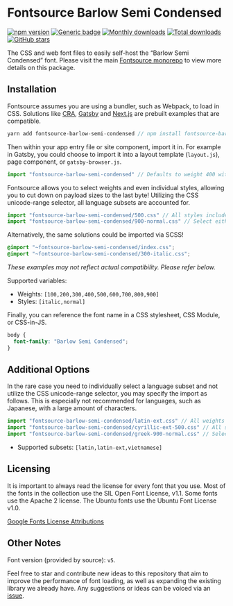 # Fontsource Barlow Semi Condensed

[![npm version](https://badge.fury.io/js/fontsource-barlow-semi-condensed.svg)](https://www.npmjs.com/package/fontsource-barlow-semi-condensed) [![Generic badge](https://img.shields.io/badge/fontsource-passing-brightgreen)](https://github.com/fontsource/fontsource) [![Monthly downloads](https://badgen.net/npm/dm/fontsource-barlow-semi-condensed)](https://github.com/fontsource/fontsource) [![Total downloads](https://badgen.net/npm/dt/fontsource-barlow-semi-condensed)](https://github.com/fontsource/fontsource) [![GitHub stars](https://img.shields.io/github/stars/DecliningLotus/fontsource.svg?style=social&label=Star)](https://github.com/fontsource/fontsource/stargazers)

The CSS and web font files to easily self-host the “Barlow Semi Condensed” font. Please visit the main [Fontsource monorepo](https://github.com/fontsource/fontsource) to view more details on this package.

## Installation

Fontsource assumes you are using a bundler, such as Webpack, to load in CSS. Solutions like [CRA](https://create-react-app.dev/), [Gatsby](https://www.gatsbyjs.org/) and [Next.js](https://nextjs.org/) are prebuilt examples that are compatible.

```javascript
yarn add fontsource-barlow-semi-condensed // npm install fontsource-barlow-semi-condensed
```

Then within your app entry file or site component, import it in. For example in Gatsby, you could choose to import it into a layout template (`layout.js`), page component, or `gatsby-browser.js`.

```javascript
import "fontsource-barlow-semi-condensed" // Defaults to weight 400 with all styles included.
```

Fontsource allows you to select weights and even individual styles, allowing you to cut down on payload sizes to the last byte! Utilizing the CSS unicode-range selector, all language subsets are accounted for.

```javascript
import "fontsource-barlow-semi-condensed/500.css" // All styles included.
import "fontsource-barlow-semi-condensed/900-normal.css" // Select either normal or italic.
```

Alternatively, the same solutions could be imported via SCSS!

```scss
@import "~fontsource-barlow-semi-condensed/index.css";
@import "~fontsource-barlow-semi-condensed/300-italic.css";
```

_These examples may not reflect actual compatibility. Please refer below._

Supported variables:

- Weights: `[100,200,300,400,500,600,700,800,900]`
- Styles: `[italic,normal]`

Finally, you can reference the font name in a CSS stylesheet, CSS Module, or CSS-in-JS.

```css
body {
  font-family: "Barlow Semi Condensed";
}
```

## Additional Options

In the rare case you need to individually select a language subset and not utilize the CSS unicode-range selector, you may specify the import as follows. This is especially not recommended for languages, such as Japanese, with a large amount of characters.

```javascript
import "fontsource-barlow-semi-condensed/latin-ext.css" // All weights and styles included.
import "fontsource-barlow-semi-condensed/cyrillic-ext-500.css" // All styles included.
import "fontsource-barlow-semi-condensed/greek-900-normal.css" // Select either normal or italic.
```

- Supported subsets: `[latin,latin-ext,vietnamese]`

## Licensing

It is important to always read the license for every font that you use.
Most of the fonts in the collection use the SIL Open Font License, v1.1. Some fonts use the Apache 2 license. The Ubuntu fonts use the Ubuntu Font License v1.0.

[Google Fonts License Attributions](https://fonts.google.com/attribution)

## Other Notes

Font version (provided by source): `v5`.

Feel free to star and contribute new ideas to this repository that aim to improve the performance of font loading, as well as expanding the existing library we already have. Any suggestions or ideas can be voiced via an [issue](https://github.com/fontsource/fontsource/issues).
